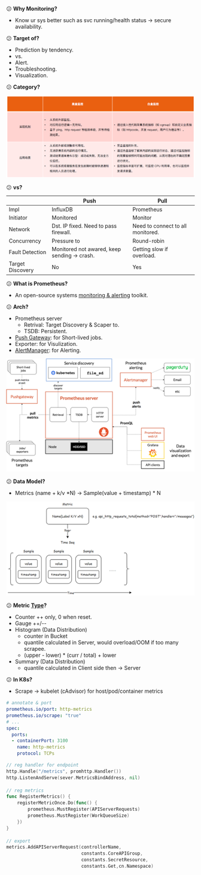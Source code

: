 :confused: **Why Monitoring?**

- Know ur sys better such as svc running/health status → secure availability.



:confused: **Target of?**

- Prediction by tendency.
- vs.
- Alert.
- Troubleshooting.
- Visualization.



:confused: **Category?**



![image-20240624140038748](./overview.assets/image-20240624140038748.png)



:confused: **vs?**

|                  | Push                                        | Pull                              |
| ---------------- | ------------------------------------------- | --------------------------------- |
| Impl             | InfluxDB                                    | Prometheus                        |
| Initiator        | Monitored                                   | Monitor                           |
| Network          | Dst. IP fixed. Need to pass firewall.       | Need to connect to all monitored. |
| Concurrency      | Pressure to                                 | Round-robin                       |
| Fault Detection  | Monitored not awared, keep sending → crash. | Getting slow if overload.         |
| Target Discovery | No                                          | Yes                               |



:confused: **What is Prometheus?**

- An open-source systems <u>monitoring & alerting</u> toolkit.



:confused: **Arch?**

- Prometheus server
  - Retrival: Target Discovery & Scaper to.
  - TSDB: Persistent.
- [Push Gateway](https://github.com/prometheus/pushgateway): for Short-lived jobs.
- Exporter: for Visulization.
- [AlertManager](https://github.com/prometheus/alertmanager): for Alerting.



![image-20240624140256612](./overview.assets/image-20240624140256612.png)



:confused: **Data Model?**

- Metrics (name + k/v *N) → Sample(value + timestamp) * N



![image-20240624141524455](./overview.assets/image-20240624141524455.png)



:confused: **Metric [Type](https://prometheus.io/docs/concepts/metric_types/)?**

- Counter ++ only, 0 when reset.
- Gauge ++/--
- Histogram (Data Distribution)
  - counter in Bucket
  - quantile calculated in Server, would overload/OOM if too many scrapee.
  - (upper - lower) * (curr / total) + lower
- Summary (Data Distribution)
  - quantile calculated in Client side then → Server



:confused: **In K8s?**

- Scrape → kubelet (cAdvisor) for host/pod/container metrics

```yaml
# annotate & port
prometheus.io/port: http-metrics
prometheus.io/scrape: "true"
# ...
spec:
  ports:
  - containerPort: 3100
    name: http-metrics
    protocol: TCPs
```

```go
// reg handler for endpoint
http.Handle("/metrics", promhttp.Handler())
http.ListenAndServe(sever.MetricsBindAddress, nil)

// reg metrics
func RegisterMetrics() {
    registerMetricOnce.Do(func() {
    	prometheus.MustRegister(APIServerRequests)
    	prometheus.MustRegister(WorkQueueSize)
    })
}

// export
metrics.AddAPIServerRequest(controllerName,
                            constants.CoreAPIGroup, 
                            constants.SecretResource,
                            constants.Get,cn.Namespace)
```



